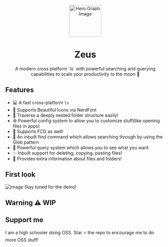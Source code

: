 <p align="center">
  <img width="100px" src="https://api.iconify.design/noto-v1:telescope.svg" align="center" alt="Hero Graph Image" />
  <h1 align="center">Zeus </h1>
  <p align="center"> A modern cross platform `ls` with powerful searching and querying capabilities to scale your productivity to the moon 🚀
  </p>
</p>

## Features
- 💻 A fast cross-platform `ls`
- 🎨 Supports Beautiful Icons via NerdFont
- 📁 Traverse a deeply nested folder structure easily!
- ⚙  Powerful config system to allow you to customize stuff(like opening files in apps)
- 💪 Supports FCD as well!
- 🔎 An inbuilt find command which allows searching through by using the Glob pattern 
- 🧐 Powerful query system which allows you to see what you want 
- ✨ Inbuilt support for deleting, copying, pasting files! 
-  📄 Provides extra information about files and folders! 
## First look
![image](https://user-images.githubusercontent.com/58482194/139567326-6e24585b-39cd-4cbc-a828-4f6621bdb6ed.png)
Stay tuned for the demo!

## Warning ⚠ WIP

## Support me
I am a high schooler doing OSS. Star ⭐ the repo to encourage me to do more OSS stuff!
